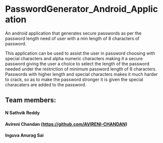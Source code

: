 # PasswordGenerator_Android_Application
An android application that generates secure passwords as per the password length need of user with a min length of 8 characters of password.

This application can be used to assist the user in password choosing with special characters and alpha numeric characters making it a secure password giving the user a choice to select the length of the password needed under the restriction of minimum password length of 8 characters.
Passwords with higher length and special characters makes it much harder to crack, so as to make the password stronger it is given the special characaters are added to the password.

## Team members:
#### N Sathvik Reddy
#### Avireni Chandan (https://github.com/AVIRENI-CHANDAN)
#### Inguva Anurag Sai
